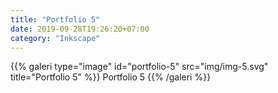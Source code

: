 ```yaml
---
title: "Portfolio 5"
date: 2019-09-28T19:26:20+07:00
category: "Inkscape"
---
```

<div class="lightgallery">
{{% galeri type="image" id="portfolio-5" src="img/img-5.svg" title="Portfolio 5" %}}
Portfolio 5
{{% /galeri %}}
</div>